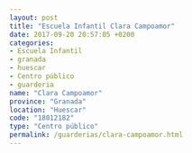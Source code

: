 ```yaml
---
layout: post
title: "Escuela Infantil Clara Campoamor"
date: 2017-09-20 20:57:05 +0200
categories:
- Escuela Infantil
- granada
- huescar
- Centro público
- guarderia
name: "Clara Campoamor"
province: "Granada"
location: "Huescar"
code: "18012182"
type: "Centro público"
permalink: /guarderias/clara-campoamor.html
---
```

